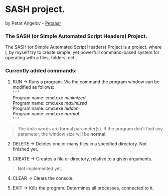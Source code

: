 # SASH project.
by Petar Angelov - [Petaaar](https://github.com/Petaaar)

### The SASH (or Simple Automated Script Headers) Project.

The SASH (or Simple Automated Script Headers) Project is a project, where I, by myself try to 
create simple, yet powerfull command-based system for operating with a files, folders, ect..

### Currently added commands:
1. RUN -> Runs a program. Via the command the program window can be modified as follows:  
' ' '  
Program name: cmd.exe *minimized*  
Program name: cmd.exe *maximized*  
Program name: cmd.exe *hidden*  
Program name: cmd.exe *normal*  
' ' '  
> The *italic* words are formal parameter(s). If the program don't find any parameter, the window size will be **normal**.  

2. DELETE -> Deletes one or many files in a specified directory. Not finished yet.  

3. CREATE -> Creates a file or directory, relative to a given arguments.
> Not implemented yet.

4. CLEAR -> Clears the console.  

5. EXIT -> Kills the program. Determines all processes, connected to it.
